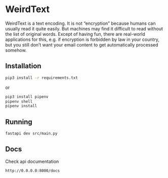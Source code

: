 # WeirdText

WeirdText is a text encoding.
It is not “encryption” because humans can usually read it quite easily. But machines may
find it difficult to read without the list of original words. Except of having fun, there are
real-world applications for this, e.g. if encryption is forbidden by law in your country, but
you still don’t want your email content to get automatically processed somehow.

## Installation

```bash
pip3 install -r requirements.txt
```
or
```bash
pip3 install pipenv
pipenv shell
pipenv install
```

## Running

```bash
fastapi dev src/main.py
```

## Docs
Check api documentation

```bash
http://0.0.0.0:8000/docs
```

